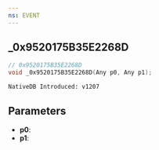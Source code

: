 ```yaml
---
ns: EVENT
---
```

## _0x9520175B35E2268D

```c
// 0x9520175B35E2268D
void _0x9520175B35E2268D(Any p0, Any p1);
```

```
NativeDB Introduced: v1207
```

## Parameters
* **p0**:
* **p1**:
